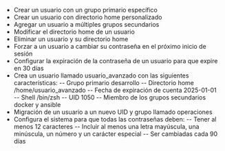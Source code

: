 - Crear un usuario con un grupo primario específico
- Crear un usuario con directorio home personalizado
- Agregar un usuario a múltiples grupos secundarios
- Modificar el directorio home de un usuario
- Eliminar un usuario y su directorio home
- Forzar a un usuario a cambiar su contraseña en el próximo inicio de sesión
- Configurar la expiración de la contraseña de un usuario para que expire en 30 días
- Crea un usuario llamado usuario_avanzado con las siguientes características:
-- Grupo primario desarrollo
-- Directorio home /home/usuario_avanzado
-- Fecha de expiración de cuenta 2025-01-01
-- Shell /bin/zsh
-- UID 1050
-- Miembro de los grupos secundarios docker y ansible
- Migración de un usuario a un nuevo UID y grupo llamado operaciones
- Configura el sistema para que todas las contraseñas deben:
-- Tener al menos 12 caracteres
-- Incluir al menos una letra mayúscula, una minúscula, un número y un carácter especial
-- Ser cambiadas cada 90 días

